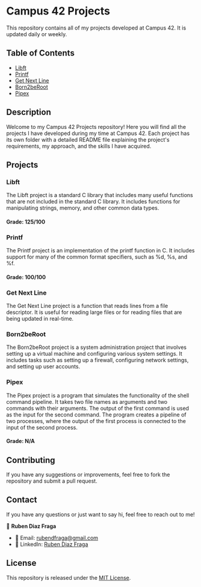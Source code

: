 # Campus 42 Projects

This repository contains all of my projects developed at Campus 42. It is updated daily or weekly.

## Table of Contents

- [Libft](#libft)
- [Printf](#printf)
- [Get Next Line](#get-next-line)
- [Born2beRoot](#born2beroot)
- [Pipex](#pipex)

## Description

Welcome to my Campus 42 Projects repository! Here you will find all the projects I have developed during my time at Campus 42. Each project has its own folder with a detailed README file explaining the project's requirements, my approach, and the skills I have acquired.

## Projects

### Libft

The Libft project is a standard C library that includes many useful functions that are not included in the standard C library. It includes functions for manipulating strings, memory, and other common data types.

#### Grade: 125/100

### Printf

The Printf project is an implementation of the printf function in C. It includes support for many of the common format specifiers, such as %d, %s, and %f.

#### Grade: 100/100

### Get Next Line

The Get Next Line project is a function that reads lines from a file descriptor. It is useful for reading large files or for reading files that are being updated in real-time.

### Born2beRoot

The Born2beRoot project is a system administration project that involves setting up a virtual machine and configuring various system settings. It includes tasks such as setting up a firewall, configuring network settings, and setting up user accounts.

### Pipex

The Pipex project is a program that simulates the functionality of the shell command pipeline. It takes two file names as arguments and two commands with their arguments. The output of the first command is used as the input for the second command. The program creates a pipeline of two processes, where the output of the first process is connected to the input of the second process.

#### Grade: N/A

## Contributing

If you have any suggestions or improvements, feel free to fork the repository and submit a pull request.

## Contact

If you have any questions or just want to say hi, feel free to reach out to me!

👤 **Ruben Diaz Fraga**
- 📧 Email: rubendfraga@gmail.com
- 💼 LinkedIn: [Ruben Diaz Fraga](www.linkedin.com/in/ruubendiazz)

## License

This repository is released under the [MIT License](LICENSE).
